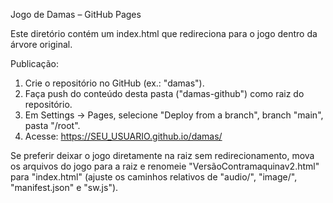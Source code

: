 Jogo de Damas – GitHub Pages

Este diretório contém um index.html que redireciona para o jogo dentro da árvore original.

Publicação:
1. Crie o repositório no GitHub (ex.: "damas").
2. Faça push do conteúdo desta pasta ("damas-github") como raiz do repositório.
3. Em Settings → Pages, selecione "Deploy from a branch", branch "main", pasta "/root".
4. Acesse: https://SEU_USUARIO.github.io/damas/

Se preferir deixar o jogo diretamente na raiz sem redirecionamento, mova os arquivos do jogo para a raiz e renomeie "VersãoContramaquinav2.html" para "index.html" (ajuste os caminhos relativos de "audio/", "image/", "manifest.json" e "sw.js").

